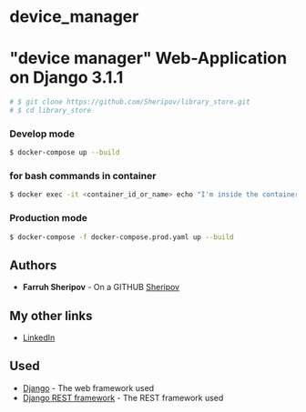 # device_manager
# "device manager" Web-Application on Django 3.1.1
```sh
# $ git clone https://github.com/Sheripov/library_store.git
# $ cd library_store
```
### Develop mode
```sh
$ docker-compose up --build
```
### for bash commands in container
```sh
$ docker exec -it <container_id_or_name> echo "I'm inside the container!"
```


### Production mode
```sh
$ docker-compose -f docker-compose.prod.yaml up --build
```

## Authors

* **Farruh Sheripov** - On a GITHUB [Sheripov](https://github.com/Sheripov)

## My other links

* [LinkedIn](https://www.linkedin.com/in/farruh-sheripov-39ba481b0)

## Used

* [Django](https://www.djangoproject.com/) - The web framework used
* [Django REST framework](https://www.django-rest-framework.org/) - The REST framework used

